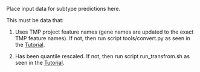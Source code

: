 Place input data for subtype predictions here.

This must be data that:

1) Uses TMP project feature names (gene names are 
updated to the exact TMP feature names). If not, then run script 
tools/convert.py as seen in the [Tutorial](tutorial/README.md).

2. Has been quantile rescaled. If not, then run script run_transfrom.sh as 
seen in the [Tutorial](tutorial/README.md).
